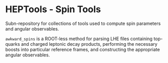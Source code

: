 # HEPTools - Spin Tools

Subn-repository for collections of tools used to compute spin parameters and angular observables.

`awkward_spins` is a ROOT-less method for parsing LHE files containing top-quarks and charged leptonic decay products, 
performing the necessary boosts into particular reference frames, and constructing the appropriate angular observables.
